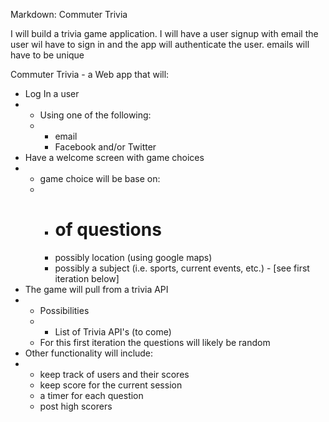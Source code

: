 Markdown:  Commuter Trivia

I will build a trivia game application.
  I will have a user signup with email
  the user wil have to sign in and the app will authenticate the user.  emails will have to be unique

  Commuter Trivia - a Web app that will:


   * Log In a user
   *
      * Using one of the following:
      *
         * email
         * Facebook and/or Twitter
   * Have a welcome screen with game choices
   *
      * game choice will be base on:
      *
         *  # of questions
         * possibly location (using google maps)
         * possibly a subject (i.e. sports, current events, etc.) - [see first iteration below]
   * The game will pull from a trivia API
   *
      * Possibilities
      *
         * List of Trivia API's (to come)
      * For this first iteration the questions will likely be random
   * Other functionality will include:
   *
      * keep track of users and their scores
      * keep score for the current session
      * a timer for each question
      * post high scorers
